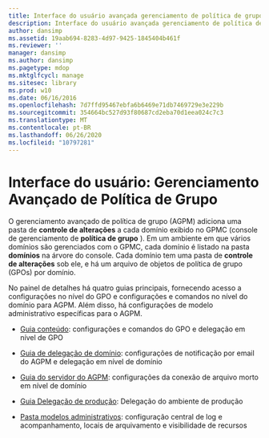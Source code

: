 ```yaml
---
title: Interface do usuário avançada gerenciamento de política de grupo
description: Interface do usuário avançada gerenciamento de política de grupo
author: dansimp
ms.assetid: 19aab694-8283-4d97-9425-1845404b461f
ms.reviewer: ''
manager: dansimp
ms.author: dansimp
ms.pagetype: mdop
ms.mktglfcycl: manage
ms.sitesec: library
ms.prod: w10
ms.date: 06/16/2016
ms.openlocfilehash: 7d7ffd95467ebfa6b6469e71db7469729e3e229b
ms.sourcegitcommit: 354664bc527d93f80687cd2eba70d1eea024c7c3
ms.translationtype: MT
ms.contentlocale: pt-BR
ms.lasthandoff: 06/26/2020
ms.locfileid: "10797281"
---
```

# Interface do usuário: Gerenciamento Avançado de Política de Grupo


O gerenciamento avançado de política de grupo (AGPM) adiciona uma pasta de **controle de alterações** a cada domínio exibido no GPMC (console de gerenciamento de **política de grupo** ). Em um ambiente em que vários domínios são gerenciados com o GPMC, cada domínio é listado na pasta **domínios** na árvore do console. Cada domínio tem uma pasta de **controle de alterações** sob ele, e há um arquivo de objetos de política de grupo (GPOs) por domínio.

No painel de detalhes há quatro guias principais, fornecendo acesso a configurações no nível do GPO e configurações e comandos no nível do domínio para AGPM. Além disso, há configurações de modelo administrativo específicas para o AGPM.

-   [Guia conteúdo](contents-tab-agpm30ops.md): configurações e comandos do GPO e delegação em nível de GPO

-   [Guia de delegação de domínio](domain-delegation-tab-agpm30ops.md): configurações de notificação por email do AGPM e delegação em nível de domínio

-   [Guia do servidor do AGPM](agpm-server-tab-agpm30ops.md): configurações da conexão de arquivo morto em nível de domínio

-   [Guia Delegação de produção](production-delegation-tab-agpm30ops.md): Delegação do ambiente de produção

-   [Pasta modelos administrativos](administrative-templates-folder-agpm30ops.md): configuração central de log e acompanhamento, locais de arquivamento e visibilidade de recursos

 

 





